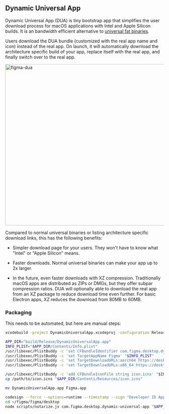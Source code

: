 ## Dynamic Universal App

Dynamic Universal App (DUA) is tiny bootstrap app that simplifies the user
download process for macOS applications with Intel and Apple Silicon builds.
It is an bandwidth efficient alternative to [universal fat binaries](https://developer.apple.com/documentation/apple-silicon/building-a-universal-macos-binary).

Users download the DUA bundle (customized with the real app name and icon)
instead of the real app. On launch, it will automatically download the
architecture specific build of your app, replace itself with the real app, and
finally switch over to the real app.

<img width="512" alt="figma-dua" src="https://user-images.githubusercontent.com/1319028/116702718-1bd37000-a9d2-11eb-9f36-bf7ede60de1b.png">

Compared to normal universal binaries or listing architecture specific
download links, this has the following benefits:

* Simpler download page for your users. They won't have to know what "Intel" or
  "Apple Silicon" means.

* Faster downloads. Normal universal binaries can make your app up to 2x
  larger.

* In the future, even faster downloads with XZ compression. Traditionally
  macOS apps are distributed as ZIPs or DMGs, but they offer subpar
  compression ratios. DUA will optionally able to download the real app from
  an XZ package to reduce download time even further. For basic Electron apps,
  XZ reduces the download from 80MB to 60MB.

### Packaging

This needs to be automated, but here are manual steps:

```sh
xcodebuild -project DynamicUniversalApp.xcodeproj -configuration Release

APP_DIR="build/Release/DynamicUniversalApp.app"
INFO_PLIST="$APP_DIR/Contents/Info.plist"
/usr/libexec/PlistBuddy -c 'set CFBundleIdentifier com.figma.desktop.dynamic-universal-app' "$INFO_PLIST"
/usr/libexec/PlistBuddy -c 'set TargetAppName Figma' "$INFO_PLIST"
/usr/libexec/PlistBuddy -c 'set TargetDownloadURLs:aarch64 https://desktop.figma.com/mac-arm/Figma.zip' "$INFO_PLIST"
/usr/libexec/PlistBuddy -c 'set TargetDownloadURLs:x86_64 https://desktop.figma.com/mac/Figma.zip' "$INFO_PLIST"

/usr/libexec/PlistBuddy -c 'add CFBundleIconFile string icon.icns' "$INFO_PLIST"
cp /path/to/icon.icns "$APP_DIR/Contents/Resources/icon.icns"

mv DynamicUniversalApp.app Figma.app

codesign --force --options=runtime --timestamp --sign "Developer ID Application: ..." Figma.app
cd ~/figma/figma/desktop
node scripts/notarize.js com.figma.desktop.dynamic-universal-app "$APP_DIR"
```
